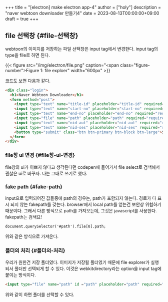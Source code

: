+++
title = "[electron] make electron app-4"
author = ["holy"]
description = "naver webtoon downloader 만들기4"
date = 2023-08-13T00:00:00+09:00
draft = true
+++

## file 선택창 {#file-선택창}

webtoon의 이미지를 저장하는 파일 선택창은 input tag에서
변경한다. input tag의 type을 file로 하면 된다.

<a id="figure--file exploere"></a>

{{< figure src="/img/electron/file.png" caption="<span class=\"figure-number\">Figure 1: </span>file exploer" width="600px" >}}

코드도 보면 다음과 같다.

```html
<div class="login">
  <h1>Naver Webtoon Downloader</h1>
  <form method="post">
    <input type="text" name="title-id" placeholder="title-id" required="required" />
    <input type="text" name="start-no" placeholder="start-no" required="required" />
    <input type="text" name="end-no" placeholder="end-no" required="required" />
    <input type="file" name="path" placeholder="path" required="required" />
    <input type="text" name="nid-aut" placeholder="nid-aut" required="required" />
    <input type="text" name="nid-ses" placeholder="nid-ses" required="required" />
    <button type="submit" class="btn btn-primary btn-block btn-large">Start Download</button>
  </form>
</div>

```


### file창 ui 변경 {#file창-ui-변경}

file창의 ui가 이쁘지 않다고 생각된다면 codepen에 들어가서 file
select로 검색해서 괜찮은 ui로 바꾸자. 나는 그대로 쓰기로 했다.


### fake path {#fake-path}

input으로 입력되어진 값들중에 path의 경우는, path가 포함되지
않는다. 경로가 다 표시 되지 않는 fakepath를 갖는다. browser에서 local
path를 얻는건 보안상 위험하기 때문이다. 그래서 다른 방식으로 path를
가져오는데, 그것은 javascript를 사용한다. fakepath는 검색요!

```text
document.querySelector('#path').file[0].path;
```

위와 같은 방식으로 가져온다.


### 폴더의 처리 {#폴더의-처리}

우리가 원한건 저장 폴더였다. 이미지가 저장될 폴더였기 때문에 file
explorer가 실행되서 폴더만 선택되게 할 수 있다. 이것은
webkitdirectory라는 option을 input tag에 붙이는 방식이다.

```html
<input type="file" name="path" id ="path" placeholder="path" required="required" webkitdirectory/>
```

위와 같이 하면 폴더를 선택할 수 있다.
